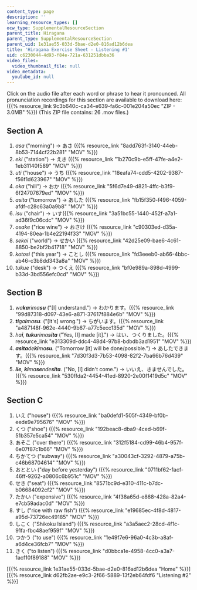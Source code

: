 ```yaml
---
content_type: page
description: ''
learning_resource_types: []
ocw_type: SupplementalResourceSection
parent_title: Hiragana
parent_type: SupplementalResourceSection
parent_uid: 1e31ae55-033d-5bae-d2e0-816ad12b6dea
title: 'Hiragana Exercise Sheet - Listening #1'
uid: c6230044-4d93-f84e-721a-631251dbba36
video_files:
  video_thumbnail_file: null
video_metadata:
  youtube_id: null
---
```


Click on the audio file after each word or phrase to hear it pronounced. All pronunciation recordings for this section are available to download here: ({{% resource_link 9c3b640c-ca34-e639-fa6c-001e204a50ec "ZIP - 3.0MB" %}}) (This ZIP file contains: 26 .mov files.)

Section A
---------

1.  _asa_ ("morning") → あさ ({{% resource_link "8add763f-3140-44eb-8b53-7144cf22b281" "MOV" %}})
2.  _eki_ ("station") → えき ({{% resource_link "1b270c9b-e5ff-47fe-a4e2-1eb31140f589" "MOV" %}})
3.  _uti_ ("house") → うち ({{% resource_link "18eafa74-cdd5-4202-9387-f56f1d623967" "MOV" %}})
4.  _oka_ ("hill") → おか ({{% resource_link "5f6d7e49-d821-4ffc-b3f9-6f24707679ed" "MOV" %}})
5.  _asita_ ("tomorrow") → あした ({{% resource_link "fb15f350-f496-4059-afdf-c28c63a0a9b8" "MOV" %}})
6.  _isu_ ("chair") → いす({{% resource_link "3a51bc55-1440-452f-a7a1-ad36f9c06cdc" "MOV" %}})
7.  _osake_ ("rice wine") → おさけ ({{% resource_link "c90303ed-d35a-4194-80ea-1b4e22194f33" "MOV" %}})
8.  _sekai_ ("world") → せかい ({{% resource_link "42d25e09-bae6-4c61-8850-be2bf2b41718" "MOV" %}})
9.  _kotosi_ ("this year") → ことし ({{% resource_link "fd3eeeb0-ab66-4bbc-ab46-c3b8dd343a8a" "MOV" %}})
10.  _tukue_ ("desk") → つくえ ({{% resource_link "bf0e989a-898d-4999-b33d-3bd556efc0cd" "MOV" %}})

Section B
---------

1.  _wa**ka**rima**su**_ ("\[I\] understand.") → わかります。({{% resource_link "99d87318-d097-43e6-a871-37617f884e6b" "MOV" %}})
2.  _**ti**ga**i**ma**su**._ ("\[It's\] wrong.") → ちがいます。({{% resource_link "a487148f-962e-4440-9b67-a77c5ecc135d" "MOV" %}})
3.  _ha**i**, **tuku**rima**sita**_ ("Yes, \[I\] made \[it\].") → はい、つくりました。({{% resource_link "e313309d-ddc4-48d4-97b8-bdbdb3ad1951" "MOV" %}})
4.  _**asita**de**ki**ma**su**._ ("Tomorrow \[it\] will be done/possible.") → あしたできます。({{% resource_link "7d30f3d3-7b53-4098-82f2-7ba66b76d439" "MOV" %}})
5.  _**iie**, **ki**ma**se**nde**sita**._ ("No, \[I\] didn't come.") → いいえ、きませんでした。({{% resource_link "530ffda2-4454-41ed-8920-2e00f1419d5c" "MOV" %}})

Section C
---------

1.  いえ ("house") ({{% resource_link "ba0defd1-505f-4349-bf0b-eede9e795676" "MOV" %}})
2.  くつ ("shoe") ({{% resource_link "192beac8-dba9-4ced-b69f-51b357e5ca54" "MOV" %}})
3.  あそこ ("over there") ({{% resource_link "312f5184-cd99-46b4-957f-6e07f87c1b66" "MOV" %}})
4.  ちかてつ ("subway") ({{% resource_link "a30043cf-3292-4879-a75b-c46b68704614" "MOV" %}})
5.  おととい ("day before yesterday") ({{% resource_link "0711bf62-1acf-46ff-9262-a0806c6b951c" "MOV" %}})
6.  せき ("seat") ({{% resource_link "8571bc9d-e310-411c-b7dc-b06684092cf2" "MOV" %}})
7.  たかい ("expensive") ({{% resource_link "4f38a65d-e868-428a-82a4-e7cb59adac0d" "MOV" %}})
8.  すし ("rice with raw fish") ({{% resource_link "e19685ec-4f8d-4817-a95d-73726ec49185" "MOV" %}})
9.  しこく ("Shikoku Island") ({{% resource_link "a3a5aec2-28cd-4f1c-91fa-fbc48aef959f" "MOV" %}})
10.  つかう ("to use") ({{% resource_link "1e49f7e6-96a0-4c3b-a8af-a6d4ce36fcb7" "MOV" %}})
11.  きく ("to listen") ({{% resource_link "d0bbca1e-4958-4cc0-a3a7-1acf10f89188" "MOV" %}})

  
\[{{% resource_link 1e31ae55-033d-5bae-d2e0-816ad12b6dea "Home" %}}\]  
\[{{% resource_link d62fb2ae-e9c3-2f66-5889-13f2eb64fdf6 "Listening #2" %}}\]